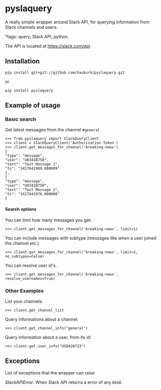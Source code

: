 pyslaquery
==========
A really simple wrapper around Slack API, for querying information from Slack channels and users.


*tags: query, Slack API, python.


The API is located at https://slack.com/api

## Installation

    pip install git+git://github.com/haukurk/pyslaquery.git
	
or

	pip install pyslaquery
	
## Example of usage

### Basic search

Get latest messages from the channel `#general`

	>>> from pyslaquery import SlackQueryClient
	>>> client = SlackQueryClient('Authorization Token')
	>>> client.get_messages_for_channel('breaking-news')
    {
    "type": "message",
    "user": "U0341B750",
    "text": "Test Message 1",
    "ts": "1417641989.000009"
    },
    {
    "type": "message",
    "user": "U0341B750",
    "text": "Test Message 2",
    "ts": "1417641976.000008"
    }
	
#### Search options

You can limit how many messages you get:

    >>> client.get_messages_for_channel('breaking-news', limit=1)

You can include messages with subtype (messages like when a user joined the channel etc.)

    >>> client.get_messages_for_channel('breaking-news', limit=1, no_subtypes=False)
    
You can resolve user id's.

    >>> client.get_messages_for_channel('breaking-news', resolve_usernames=True)

### Other Examples

List your channels:

    >>> client.get_channel_list
    
Query informations about a channel:

    >>> client.get_channel_info("general")

Query information about a user, from its id:

    >>> client.get_user_info("USD426733")

## Exceptions 

List of exceptions that the wrapper can raise

*SlackAPIError*: When Slack API returns a error of any kind.

